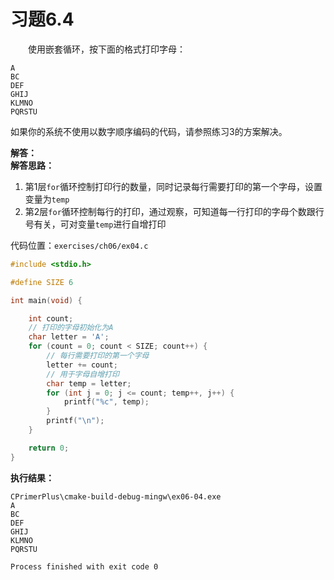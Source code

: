 # 习题6.4

&emsp;&emsp;使用嵌套循环，按下面的格式打印字母：
```
A
BC
DEF
GHIJ
KLMNO
PQRSTU
```
如果你的系统不使用以数字顺序编码的代码，请参照练习3的方案解决。

**解答：**  
**解答思路：**  
1. 第1层`for`循环控制打印行的数量，同时记录每行需要打印的第一个字母，设置变量为`temp`
2. 第2层`for`循环控制每行的打印，通过观察，可知道每一行打印的字母个数跟行号有关，可对变量`temp`进行自增打印

代码位置：`exercises/ch06/ex04.c`
```c
#include <stdio.h>

#define SIZE 6

int main(void) {

    int count;
    // 打印的字母初始化为A
    char letter = 'A';
    for (count = 0; count < SIZE; count++) {
        // 每行需要打印的第一个字母
        letter += count;
        // 用于字母自增打印
        char temp = letter;
        for (int j = 0; j <= count; temp++, j++) {
            printf("%c", temp);
        }
        printf("\n");
    }

    return 0;
}
```

**执行结果：**
```
CPrimerPlus\cmake-build-debug-mingw\ex06-04.exe
A
BC
DEF
GHIJ
KLMNO
PQRSTU

Process finished with exit code 0
```